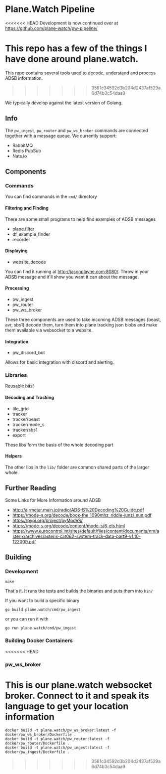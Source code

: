 # Plane.Watch Pipeline

<<<<<<< HEAD
Development is now continued over at https://github.com/plane-watch/pw-pipeline/

This repo has a few of the things I have done around plane.watch.
=======
This repo contains several tools used to decode, understand and process ADSB information.
>>>>>>> 3581c34592d3b204d2437af529a6d74b3c54daa9

We typically develop against the latest version of Golang.

## Info
 The `pw_ingest`, `pw_router` and `pw_ws_broker` commands are connected together with a message queue. We currently
support:
* RabbitMQ
* Redis PubSub
* Nats.io

## Components

### Commands
You can find commands in the `cmd/` directory

#### Filtering and Finding
There are some small programs to help find examples of ADSB messages

* plane.filter
* df_example_finder
* recorder

#### Displaying

* website_decode

You can find it running at http://jasonplayne.com:8080/. Throw in your ADSB message and it'll show you want it can about
the message.

#### Processing

* pw_ingest
* pw_router
* pw_ws_broker

These three components are used to take incoming ADSB messages (beast, avr, sbs1) decode them, turn them into plane
tracking json blobs and make them available via websocket to a website.

#### Integration

* pw_discord_bot

Allows for basic integration with discord and alerting.

### Libraries

Reusable bits!

#### Decoding and Tracking

* tile_grid
* tracker
* tracker/beast
* tracker/mode_s
* tracker/sbs1
* export

These libs form the basis of the whole decoding part

#### Helpers

The other libs in the `lib/` folder are common shared parts of the larger whole.

## Further Reading

Some Links for More Information around ADSB

* http://airmetar.main.jp/radio/ADS-B%20Decoding%20Guide.pdf
* https://mode-s.org/decode/book-the_1090mhz_riddle-junzi_sun.pdf
* https://pypi.org/project/pyModeS/
* https://mode-s.org/decode/content/mode-s/6-els.html
* https://www.eurocontrol.int/sites/default/files/content/documents/nm/asterix/archives/asterix-cat062-system-track-data-part9-v1.10-122009.pdf

## Building

### Development

    make

That's it. It runs the tests and builds the binaries and puts them into `bin/`

If you want to build a specific binary

    go build plane.watch/cmd/pw_ingest

or you can run it with

    go run plane.watch/cmd/pw_ingest

### Building Docker Containers

<<<<<<< HEAD
### pw_ws_broker
This is our plane.watch websocket broker. Connect to it and speak its language to get your location information
=======
    docker build -t plane.watch/pw_ws_broker:latest -f docker/pw_ws_broker/Dockerfile .
    docker build -t plane.watch/pw_router:latest -f docker/pw_router/Dockerfile .
    docker build -t plane.watch/pw_ingest:latest -f docker/pw_ingest/Dockerfile .
>>>>>>> 3581c34592d3b204d2437af529a6d74b3c54daa9
